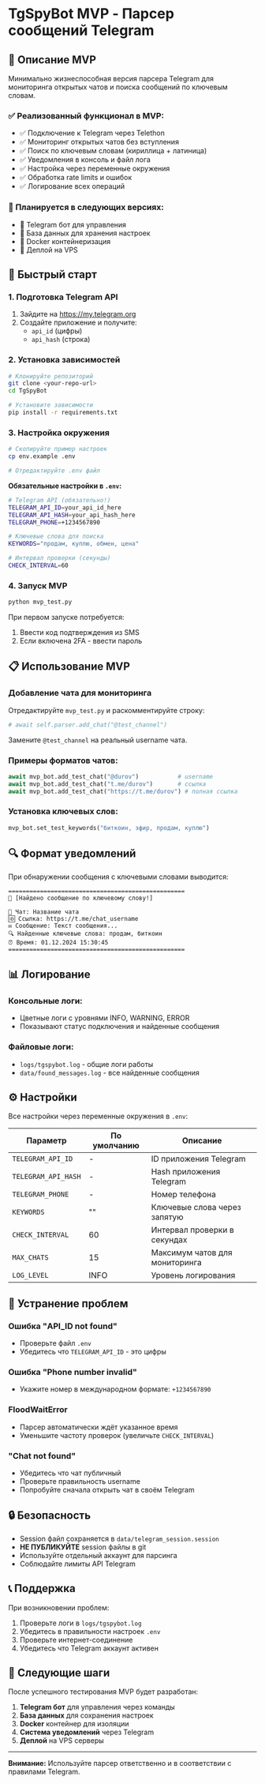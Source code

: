 # TgSpyBot MVP - Парсер сообщений Telegram

## 🎯 Описание MVP

Минимально жизнеспособная версия парсера Telegram для мониторинга открытых чатов и поиска сообщений по ключевым словам.

### ✅ Реализованный функционал в MVP:

- ✅ Подключение к Telegram через Telethon
- ✅ Мониторинг открытых чатов без вступления
- ✅ Поиск по ключевым словам (кириллица + латиница)
- ✅ Уведомления в консоль и файл лога
- ✅ Настройка через переменные окружения
- ✅ Обработка rate limits и ошибок
- ✅ Логирование всех операций

### 🚧 Планируется в следующих версиях:

- 🔄 Telegram бот для управления
- 🔄 База данных для хранения настроек
- 🔄 Docker контейнеризация
- 🔄 Деплой на VPS

## 🚀 Быстрый старт

### 1. Подготовка Telegram API

1. Зайдите на https://my.telegram.org
2. Создайте приложение и получите:
   - `api_id` (цифры)
   - `api_hash` (строка)

### 2. Установка зависимостей

```bash
# Клонируйте репозиторий
git clone <your-repo-url>
cd TgSpyBot

# Установите зависимости
pip install -r requirements.txt
```

### 3. Настройка окружения

```bash
# Скопируйте пример настроек
cp env.example .env

# Отредактируйте .env файл
```

**Обязательные настройки в `.env`:**

```bash
# Telegram API (обязательно!)
TELEGRAM_API_ID=your_api_id_here
TELEGRAM_API_HASH=your_api_hash_here
TELEGRAM_PHONE=+1234567890

# Ключевые слова для поиска
KEYWORDS="продам, куплю, обмен, цена"

# Интервал проверки (секунды)
CHECK_INTERVAL=60
```

### 4. Запуск MVP

```bash
python mvp_test.py
```

При первом запуске потребуется:
1. Ввести код подтверждения из SMS
2. Если включена 2FA - ввести пароль

## 📋 Использование MVP

### Добавление чата для мониторинга

Отредактируйте `mvp_test.py` и раскомментируйте строку:

```python
# await self.parser.add_chat("@test_channel")
```

Замените `@test_channel` на реальный username чата.

### Примеры форматов чатов:

```python
await mvp_bot.add_test_chat("@durov")           # username
await mvp_bot.add_test_chat("t.me/durov")       # ссылка
await mvp_bot.add_test_chat("https://t.me/durov") # полная ссылка
```

### Установка ключевых слов:

```python
mvp_bot.set_test_keywords("биткоин, эфир, продам, куплю")
```

## 🔍 Формат уведомлений

При обнаружении сообщения с ключевыми словами выводится:

```
==================================================
🔔 [Найдено сообщение по ключевому слову!]

📢 Чат: Название чата
🆔 Ссылка: https://t.me/chat_username
✉️ Сообщение: Текст сообщения...
🔍 Найденные ключевые слова: продам, биткоин
⏰ Время: 01.12.2024 15:30:45
==================================================
```

## 📊 Логирование

### Консольные логи:
- Цветные логи с уровнями INFO, WARNING, ERROR
- Показывают статус подключения и найденные сообщения

### Файловые логи:
- `logs/tgspybot.log` - общие логи работы
- `data/found_messages.log` - все найденные сообщения

## ⚙️ Настройки

Все настройки через переменные окружения в `.env`:

| Параметр | По умолчанию | Описание |
|----------|--------------|----------|
| `TELEGRAM_API_ID` | - | ID приложения Telegram |
| `TELEGRAM_API_HASH` | - | Hash приложения Telegram |
| `TELEGRAM_PHONE` | - | Номер телефона |
| `KEYWORDS` | "" | Ключевые слова через запятую |
| `CHECK_INTERVAL` | 60 | Интервал проверки в секундах |
| `MAX_CHATS` | 15 | Максимум чатов для мониторинга |
| `LOG_LEVEL` | INFO | Уровень логирования |

## 🐛 Устранение проблем

### Ошибка "API_ID not found"
- Проверьте файл `.env`
- Убедитесь что `TELEGRAM_API_ID` - это цифры

### Ошибка "Phone number invalid"
- Укажите номер в международном формате: `+1234567890`

### FloodWaitError
- Парсер автоматически ждёт указанное время
- Уменьшите частоту проверок (увеличьте `CHECK_INTERVAL`)

### "Chat not found"
- Убедитесь что чат публичный
- Проверьте правильность username
- Попробуйте сначала открыть чат в своём Telegram

## 🔒 Безопасность

- Session файл сохраняется в `data/telegram_session.session`
- **НЕ ПУБЛИКУЙТЕ** session файлы в git
- Используйте отдельный аккаунт для парсинга
- Соблюдайте лимиты API Telegram

## 📞 Поддержка

При возникновении проблем:

1. Проверьте логи в `logs/tgspybot.log`
2. Убедитесь в правильности настроек `.env`
3. Проверьте интернет-соединение
4. Убедитесь что Telegram аккаунт активен

## 🔄 Следующие шаги

После успешного тестирования MVP будет разработан:

1. **Telegram бот** для управления через команды
2. **База данных** для сохранения настроек
3. **Docker** контейнер для изоляции
4. **Система уведомлений** через Telegram
5. **Деплой** на VPS серверы

---

**Внимание:** Используйте парсер ответственно и в соответствии с правилами Telegram. 